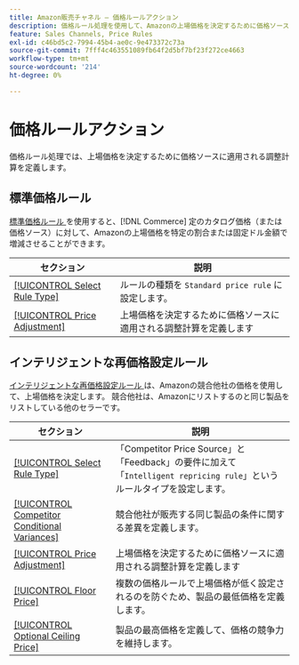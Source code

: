 ```yaml
---
title: Amazon販売チャネル – 価格ルールアクション
description: 価格ルール処理を使用して、Amazonの上場価格を決定するために価格ソースに適用される調整計算を定義します。
feature: Sales Channels, Price Rules
exl-id: c46bd5c2-7994-45b4-ae0c-9e473372c73a
source-git-commit: 7fff4c463551089fb64f2d5bf7bf23f272ce4663
workflow-type: tm+mt
source-wordcount: '214'
ht-degree: 0%

---
```


# 価格ルールアクション

価格ルール処理では、上場価格を決定するために価格ソースに適用される調整計算を定義します。

## 標準価格ルール

[ 標準価格ルール ](./standard-price-rules.md) を使用すると、[!DNL Commerce] 定のカタログ価格（または価格ソース）に対して、Amazonの上場価格を特定の割合または固定ドル金額で増減させることができます。

| セクション | 説明 |
|------------------------------------------------------------|--------------------------------------------------------------------------------------------------------|
| [[!UICONTROL Select Rule Type]](./standard-price-rules.md) | ルールの種類を `Standard price rule` に設定します。 |
| [[!UICONTROL Price Adjustment]](./standard-price-rules.md) | 上場価格を決定するために価格ソースに適用される調整計算を定義します |

## インテリジェントな再価格設定ルール

[ インテリジェントな再価格設定ルール ](./intelligent-repricing-rules.md) は、Amazonの競合他社の価格を使用して、上場価格を決定します。 競合他社は、Amazonにリストするのと同じ製品をリストしている他のセラーです。

| セクション | 説明 |
|----------------------------------------------------------------------------------------|----------------------------------------------------------------------------------------------------------------------|
| [[!UICONTROL Select Rule Type]](./intelligent-repricing-rules.md) | 「Competitor Price Source」と「Feedback」の要件に加えて「`Intelligent repricing rule`」というルールタイプを設定します。 |
| [[!UICONTROL Competitor Conditional Variances]](./competitor-conditional-variances.md) | 競合他社が販売する同じ製品の条件に関する差異を定義します。 |
| [[!UICONTROL Price Adjustment]](./price-adjustment.md) | 上場価格を決定するために価格ソースに適用される調整計算を定義します |
| [[!UICONTROL Floor Price]](./floor-price.md) | 複数の価格ルールで上場価格が低く設定されるのを防ぐため、製品の最低価格を定義します。 |
| [[!UICONTROL Optional Ceiling Price]](./optional-ceiling-price.md) | 製品の最高価格を定義して、価格の競争力を維持します。 |
